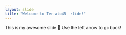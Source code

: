 ```yaml
---
layout: slide
title: "Welcome to Terrato45  slide!"
---
```

This is my awesome slide :tada:
Use the left arrow to go back!
